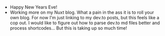 ---
---

- Happy New Years Eve!
- Working more on my Nuxt blog. What a pain in the ass it is to roll your own blog. For now I'm just linking to my dev.to posts, but this feels like a cop out. I would like to figure out how to parse dev.to md files better and process shortcodes... But this is taking up so much time!
